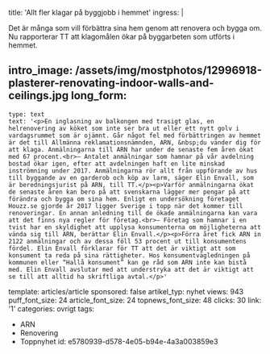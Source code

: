 title: 'Allt fler klagar på byggjobb i hemmet'
ingress: |
  <p>Det är många som vill förbättra sina hem genom att renovera och bygga om. Nu rapporterar TT att klagomålen ökar på byggarbeten som utförts i hemmet.
  </p>
  
intro_image: /assets/img/mostphotos/12996918-plasterer-renovating-indoor-walls-and-ceilings.jpg
long_form:
  -
    type: text
    text: '<p>En inglasning av balkongen med trasigt glas, en helrenovering av köket som inte ser bra ut eller ett nytt golv i vardagsrummet som är ojämnt. Går något fel med förbättringen av hemmet är det till Allmänna reklamationsnämnden, ARN, &nbsp;du vänder dig för att klaga. Anmälningarna till ARN har under de senaste fem åren ökat med 67 procent.<br>– Antalet anmälningar som hamnar på vår avdelning bostad ökar igen, efter att avdelningen haft en lite minskad inströmning under 2017. Anmälningarna rör allt från uppförande av hus till byggande av en garderob och köp av larm, säger Elin Envall, som är beredningsjurist på ARN, till TT.</p><p>Varför anmälningarna ökat de senaste åren kan bero på att svenskarna lägger mer pengar på att förändra och bygga om sina hem. Enligt en undersökning företaget Houzz.se gjorde år 2017 ligger Sverige i topp när det kommer till renoveringar. En annan anledning till de ökade anmälningarna kan vara att det finns nya regler för företag.<br>– Företag som hamnar i en tvist har en skyldighet att upplysa konsumenterna om möjligheterna att vända sig till ARN, berättar Elin Envall.</p><p>Förra året fick ARN in 2122 anmälningar och av dessa föll 53 procent ut till konsumentens fördel. Elin Envall förklarar för TT att det är viktigt att som konsument ta reda på sina rättigheter. Hos konsumentvägledningen på kommunen eller “Hallå konsument” kan ge råd som ARN inte kan bistå med. Elin Envall avslutar med att understryka att det är viktigt att se till att alltid ha skriftliga avtal.</p>'
template: articles/article
sponsored: false
artikel_typ: nyhet
views: 943
puff_font_size: 24
article_font_size: 24
topnews_font_size: 48
clicks: 30
link: '1'
categories: ovrigt
tags:
  - ARN
  - Renovering
  - Toppnyhet
id: e5780939-d578-4e05-b94e-4a3a003859e3
